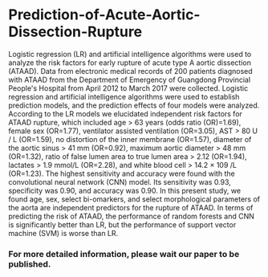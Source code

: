 # Prediction-of-Acute-Aortic-Dissection-Rupture

Logistic regression (LR) and artificial intelligence algorithms were used to analyze the risk factors for early rupture of acute type A aortic dissection (ATAAD). Data from electronic medical records of 200 patients diagnosed with ATAAD from the Department of Emergency of Guangdong Provincial People's Hospital from April 2012 to March 2017 were collected. Logistic regression and artificial intelligence algorithms were used to establish prediction models, and the prediction effects of four models were analyzed. According to the LR models we elucidated independent risk factors for ATAAD rupture, which included age > 63 years (odds ratio (OR)=1.69), female sex (OR=1.77), ventilator assisted ventilation (OR=3.05), AST > 80 U / L (OR=1.59), no distortion of the inner membrane (OR=1.57), diameter of the aortic sinus > 41 mm (OR=0.92), maximum aortic diameter > 48 mm (OR=1.32), ratio of false lumen area to true lumen area > 2.12 (OR=1.94), lactates > 1.9 mmol/L (OR=2.28), and white blood cell  > 14.2 × 109 /L (OR=1.23). The highest sensitivity and accuracy were found with the convolutional neural network (CNN) model. Its sensitivity was 0.93, specificity was 0.90, and accuracy was 0.90. In this present study, we found age, sex, select bi-omarkers, and select morphological parameters of the aorta are independent predictors for the rupture of ATAAD.  In terms of predicting the risk of ATAAD, the performance of random forests and CNN is significantly better than LR, but the performance of support vector machine (SVM) is worse than LR.

### For more detailed information, please wait our paper to be published.
